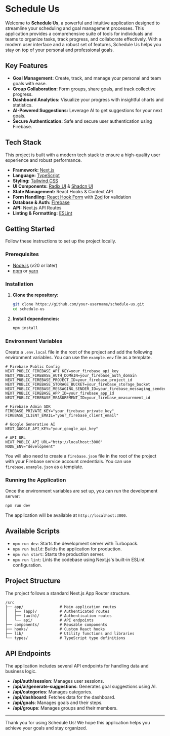 # Schedule Us

Welcome to **Schedule Us**, a powerful and intuitive application designed to streamline your scheduling and goal management processes. This application provides a comprehensive suite of tools for individuals and teams to organize tasks, track progress, and collaborate effectively. With a modern user interface and a robust set of features, Schedule Us helps you stay on top of your personal and professional goals.

## Key Features

- **Goal Management:** Create, track, and manage your personal and team goals with ease.
- **Group Collaboration:** Form groups, share goals, and track collective progress.
- **Dashboard Analytics:** Visualize your progress with insightful charts and statistics.
- **AI-Powered Suggestions:** Leverage AI to get suggestions for your next goals.
- **Secure Authentication:** Safe and secure user authentication using Firebase.

## Tech Stack

This project is built with a modern tech stack to ensure a high-quality user experience and robust performance.

- **Framework:** [Next.js](https://nextjs.org/)
- **Language:** [TypeScript](https://www.typescriptlang.org/)
- **Styling:** [Tailwind CSS](https://tailwindcss.com/)
- **UI Components:** [Radix UI](https://www.radix-ui.com/) & [Shadcn UI](https://ui.shadcn.com/)
- **State Management:** React Hooks & Context API
- **Form Handling:** [React Hook Form](https://react-hook-form.com/) with [Zod](https://zod.dev/) for validation
- **Database & Auth:** [Firebase](https://firebase.google.com/)
- **API:** Next.js API Routes
- **Linting & Formatting:** [ESLint](https://eslint.org/)

## Getting Started

Follow these instructions to set up the project locally.

### Prerequisites

- [Node.js](https://nodejs.org/en/) (v20 or later)
- [npm](https://www.npmjs.com/) or [yarn](https://yarnpkg.com/)

### Installation

1. **Clone the repository:**
   ```bash
   git clone https://github.com/your-username/schedule-us.git
   cd schedule-us
   ```

2. **Install dependencies:**
   ```bash
   npm install
   ```

### Environment Variables

Create a `.env.local` file in the root of the project and add the following environment variables. You can use the `example.env` file as a template.

```env
# Firebase Public Config
NEXT_PUBLIC_FIREBASE_API_KEY=your_firebase_api_key
NEXT_PUBLIC_FIREBASE_AUTH_DOMAIN=your_firebase_auth_domain
NEXT_PUBLIC_FIREBASE_PROJECT_ID=your_firebase_project_id
NEXT_PUBLIC_FIREBASE_STORAGE_BUCKET=your_firebase_storage_bucket
NEXT_PUBLIC_FIREBASE_MESSAGING_SENDER_ID=your_firebase_messaging_sender_id
NEXT_PUBLIC_FIREBASE_APP_ID=your_firebase_app_id
NEXT_PUBLIC_FIREBASE_MEASUREMENT_ID=your_firebase_measurement_id

# Firebase Admin SDK
FIREBASE_PRIVATE_KEY="your_firebase_private_key"
FIREBASE_CLIENT_EMAIL="your_firebase_client_email"

# Google Generative AI
NEXT_GOOGLE_API_KEY="your_google_api_key"

# API URL
NEXT_PUBLIC_API_URL="http://localhost:3000"
NODE_ENV="development"
```

You will also need to create a `firebase.json` file in the root of the project with your Firebase service account credentials. You can use `firebase.example.json` as a template.

### Running the Application

Once the environment variables are set up, you can run the development server:

```bash
npm run dev
```

The application will be available at `http://localhost:3000`.

## Available Scripts

- `npm run dev`: Starts the development server with Turbopack.
- `npm run build`: Builds the application for production.
- `npm run start`: Starts the production server.
- `npm run lint`: Lints the codebase using Next.js's built-in ESLint configuration.

## Project Structure

The project follows a standard Next.js App Router structure.

```
/src
├── app/                # Main application routes
│   ├── (app)/          # Authenticated routes
│   ├── (auth)/         # Authentication routes
│   └── api/            # API endpoints
├── components/         # Reusable components
├── hooks/              # Custom React hooks
├── lib/                # Utility functions and libraries
└── types/              # TypeScript type definitions
```

## API Endpoints

The application includes several API endpoints for handling data and business logic.

- **/api/auth/session**: Manages user sessions.
- **/api/ai/generate-suggestions**: Generates goal suggestions using AI.
- **/api/categories**: Manages categories.
- **/api/dashboard**: Fetches data for the dashboard.
- **/api/goals**: Manages goals and their steps.
- **/api/groups**: Manages groups and their members.

---

Thank you for using Schedule Us! We hope this application helps you achieve your goals and stay organized.